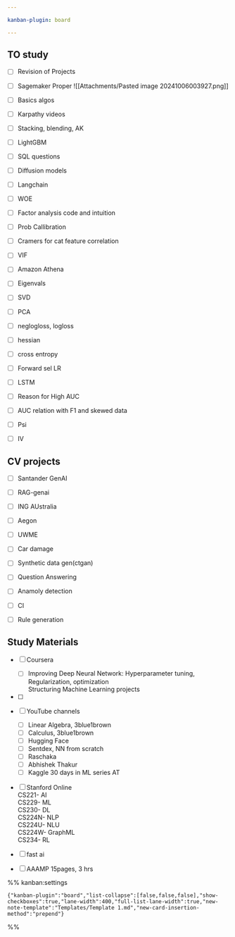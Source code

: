 ```yaml
---

kanban-plugin: board

---
```


## TO study

- [ ] Revision of Projects
- [ ] Sagemaker Proper ![[Attachments/Pasted image 20241006003927.png]]
- [ ] Basics algos
- [ ] Karpathy videos
- [ ] Stacking, blending, AK
- [ ] LightGBM
- [ ] SQL questions
- [ ] Diffusion models
- [ ] Langchain
- [ ] WOE
- [ ] Factor analysis code and intuition
- [ ] Prob Callibration
- [ ] Cramers for cat feature correlation
- [ ] VIF
- [ ] Amazon Athena
- [ ] Eigenvals
- [ ] SVD
- [ ] PCA
- [ ] neglogloss, logloss
- [ ] hessian
- [ ] cross entropy
- [ ] Forward sel LR
- [ ] LSTM
- [ ] Reason for High AUC
- [ ] AUC relation with F1 and skewed data
- [ ] Psi
- [ ] IV


## CV projects

- [ ] Santander GenAI
- [ ] RAG-genai
- [ ] ING AUstralia
- [ ] Aegon
- [ ] UWME
- [ ] Car damage
- [ ] Synthetic data gen(ctgan)
- [ ] Question Answering
- [ ] Anamoly detection
- [ ] CI
- [ ] Rule generation


## Study Materials

- [ ] Coursera  
	- [  ] Improving Deep Neural Network: Hyperparameter tuning, Regularization, optimization  
	Structuring Machine Learning projects
- [ ] 
- [ ] YouTube channels
	- [ ] Linear Algebra, 3blue1brown
	- [ ] Calculus, 3blue1brown
	- [ ] Hugging Face
	- [ ] Sentdex, NN from scratch
	- [ ] Raschaka
	- [ ] Abhishek Thakur
	- [ ] Kaggle 30 days in ML series AT
- [ ] Stanford Online  
	CS221- AI  
	CS229- ML  
	CS230- DL  
	CS224N- NLP  
	CS224U- NLU  
	CS224W- GraphML  
	CS234- RL
- [ ] fast ai
- [ ] AAAMP 15pages, 3 hrs




%% kanban:settings
```
{"kanban-plugin":"board","list-collapse":[false,false,false],"show-checkboxes":true,"lane-width":400,"full-list-lane-width":true,"new-note-template":"Templates/Template 1.md","new-card-insertion-method":"prepend"}
```
%%